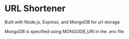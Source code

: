 URL Shortener
=============

Built with Node.js, Express, and MongoDB for url storage

MongoDB is specified using MONGODB_URI in the .env file
